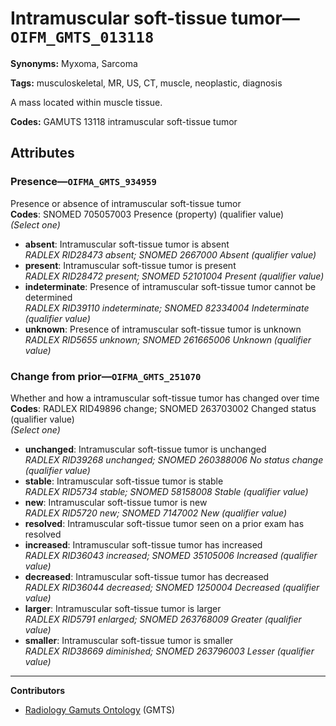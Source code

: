 # Intramuscular soft-tissue tumor—`OIFM_GMTS_013118`

**Synonyms:** Myxoma, Sarcoma

**Tags:** musculoskeletal, MR, US, CT, muscle, neoplastic, diagnosis

A mass located within muscle tissue.

**Codes:** GAMUTS 13118 intramuscular soft-tissue tumor

## Attributes

### Presence—`OIFMA_GMTS_934959`

Presence or absence of intramuscular soft-tissue tumor  
**Codes**: SNOMED 705057003 Presence (property) (qualifier value)  
*(Select one)*

- **absent**: Intramuscular soft-tissue tumor is absent  
_RADLEX RID28473 absent; SNOMED 2667000 Absent (qualifier value)_
- **present**: Intramuscular soft-tissue tumor is present  
_RADLEX RID28472 present; SNOMED 52101004 Present (qualifier value)_
- **indeterminate**: Presence of intramuscular soft-tissue tumor cannot be determined  
_RADLEX RID39110 indeterminate; SNOMED 82334004 Indeterminate (qualifier value)_
- **unknown**: Presence of intramuscular soft-tissue tumor is unknown  
_RADLEX RID5655 unknown; SNOMED 261665006 Unknown (qualifier value)_

### Change from prior—`OIFMA_GMTS_251070`

Whether and how a intramuscular soft-tissue tumor has changed over time  
**Codes**: RADLEX RID49896 change; SNOMED 263703002 Changed status (qualifier value)  
*(Select one)*

- **unchanged**: Intramuscular soft-tissue tumor is unchanged  
_RADLEX RID39268 unchanged; SNOMED 260388006 No status change (qualifier value)_
- **stable**: Intramuscular soft-tissue tumor is stable  
_RADLEX RID5734 stable; SNOMED 58158008 Stable (qualifier value)_
- **new**: Intramuscular soft-tissue tumor is new  
_RADLEX RID5720 new; SNOMED 7147002 New (qualifier value)_
- **resolved**: Intramuscular soft-tissue tumor seen on a prior exam has resolved  
- **increased**: Intramuscular soft-tissue tumor has increased  
_RADLEX RID36043 increased; SNOMED 35105006 Increased (qualifier value)_
- **decreased**: Intramuscular soft-tissue tumor has decreased  
_RADLEX RID36044 decreased; SNOMED 1250004 Decreased (qualifier value)_
- **larger**: Intramuscular soft-tissue tumor is larger  
_RADLEX RID5791 enlarged; SNOMED 263768009 Greater (qualifier value)_
- **smaller**: Intramuscular soft-tissue tumor is smaller  
_RADLEX RID38669 diminished; SNOMED 263796003 Lesser (qualifier value)_

---

**Contributors**

- [Radiology Gamuts Ontology](https://gamuts.net/) (GMTS)